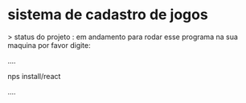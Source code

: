 <h1>sistema de cadastro de jogos</h1>  
> status do projeto : em andamento
para rodar esse programa na sua maquina por favor digite:

....

nps install/react

....
